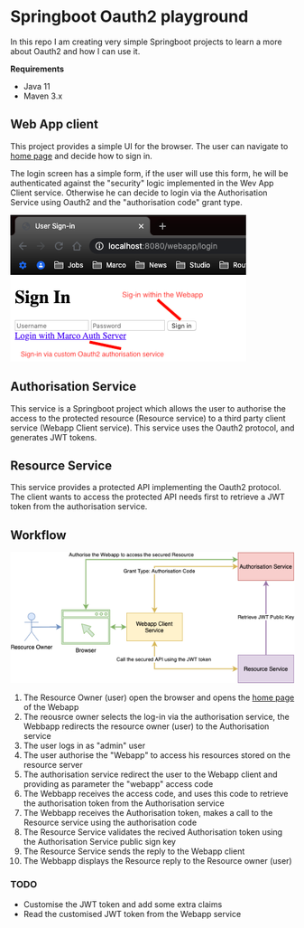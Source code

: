 # Springboot Oauth2 playground
In this repo I am creating very simple Springboot projects to learn a more about Oauth2 and how I can use it.

**Requirements**

- Java 11
- Maven 3.x

## Web App client
This project provides a simple UI for the browser. The user can navigate to [home page](http://localhost:8080/webapp) and decide how to sign in.

The login screen has a simple form, if the user will use this form, he will be authenticated against the "security" logic implemented in the Wev App Client service. Otherwise he can decide to login via the Authorisation Service using Oauth2 and the "authorisation code" grant type.

![Diagram](./misc/img/login.png)

## Authorisation Service
This service is a Springboot project which allows the user to authorise the access to the protected resource (Resource service) to a third party client service (Webapp Client service). This service uses the Oauth2 protocol, and generates JWT tokens.

## Resource Service

This service provides a protected API implementing the Oauth2 protocol. The client wants to access the protected API needs first to retrieve a JWT token from the authorisation service.

## Workflow
![Diagram](./misc/img/diagram.png)
1. The Resource Owner (user) open the browser and opens the [home page](http://localhost:8080/webapp) of the Webapp
1. The reousrce owner selects the log-in via the authorisation service, the Webbapp redirects the resource owner (user) to the Authorisation service
1. The user logs in as "admin" user 
1. The user authorise the "Webapp" to access his resources stored on the resource server
1. The authorisation service redirect the user to the Webapp client and providing as parameter the "webapp" access code
1. The Webbapp receives the access code, and uses this code to retrieve the authorisation token from the Authorisation service
1. The Webbapp receives the Authorisation token, makes a call to the Resource service using the authorisation code
1. The Resource Service validates the recived Authorisation token using the Authorisation Service public sign key
1. The Resource Service sends the reply to the Webapp client 
1. The Webbapp displays the Resource reply to the Resource owner (user)

### TODO
 - Customise the JWT token and add some extra claims
 - Read the customised JWT token from the Webapp service

